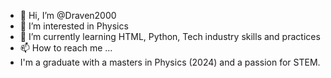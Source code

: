 - 👋 Hi, I’m @Draven2000
- 👀 I’m interested in Physics
- 🌱 I’m currently learning HTML, Python, Tech industry skills and practices
- 📫 How to reach me ...
- I'm a graduate with a masters in Physics (2024) and a passion for STEM.

<!---
Draven2000/Draven2000 is a ✨ special ✨ repository because its `README.md` (this file) appears on your GitHub profile.
You can click the Preview link to take a look at your changes.
--->

